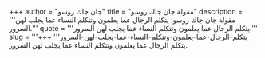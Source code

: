 +++
author = "جان جاك روسو"
title = "مقولة جان جاك روسو"
description = '''مقولة جان جاك روسو: يتكلم الرجال عما يعلمون وتتكلم النساء عما يجلب لهن السرور.'''
quote = '''يتكلم الرجال عما يعلمون وتتكلم النساء عما يجلب لهن السرور.'''
slug = '''يتكلم-الرجال-عما-يعلمون-وتتكلم-النساء-عما-يجلب-لهن-السرور'''
+++
يتكلم الرجال عما يعلمون وتتكلم النساء عما يجلب لهن السرور.
